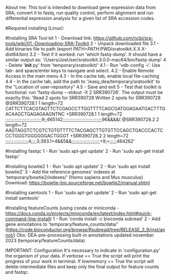 About me: This tool is intended to download gene expression data from SRA, convert it to fastq, run quality control, perform alignment and run differential expression analysis for a given list of SRA accession codes.

#Required installing (Linux):

#Installing SRA Tool kit
1 - Download link: https://github.com/ncbi/sra-tools/wiki/01.-Downloading-SRA-Toolkit
2 - Unpack downloaded file
3.1 - Add binaries file to path (export PATH=$PATH:$PWD/sratoolkit.X.X.X-dist64/bin)
3.2 - Test if it worked: run 'which fastq-dump'. It should have a similar output as: '/Users/JoeUser/sratoolkit.3.0.0-mac64/bin/fastq-dump'
4 - Delete '__init__.py' from 'temporary/sratoolkit/'
4.1 - Run 'vdb-config -i'. Use tab- and space/enter keys to navigate and select.
4.2 - Enable Remote Access in the main menu
4.3 - In the cache tab, enable local file-caching
4.4 - In the cache tab, add the path to '/easy_dea/temporary/sratoolkit' to the "Location of user-repository"
4.5 - Save and exit
5 - Test that toolkit is functional: run 'fastq-dump --stdout -X 2 SRR390728'. The output must be exaclty this: 
'Read 2 spots for SRR390728
Written 2 spots for SRR390728
@SRR390728.1 1 length=72
CATTCTTCACGTAGTTCTCGAGCCTTGGTTTTCAGCGATGGAGAATGACTTTGACAAGCTGAGAGAAGNTNC
+SRR390728.1 1 length=72
;;;;;;;;;;;;;;;;;;;;;;;;;;;9;;665142;;;;;;;;;;;;;;;;;;;;;;;;;;;;;96&&&&(
@SRR390728.2 2 length=72
AAGTAGGTCTCGTCTGTGTTTTCTACGAGCTTGTGTTCCAGCTGACCCACTCCCTGGGTGGGGGGACTGGGT
+SRR390728.2 2 length=72
;;;;;;;;;;;;;;;;;4;;;;3;393.1+4&&5&&;;;;;;;;;;;;;;;;;;;;;<9;<;;;;;464262'

#Installing fastqc
1 - Run 'sudo apt-get update'
2 - Run 'sudo apt-get install fastqc'

#Installing bowtie2
1 - Run 'sudo apt update'
2 - Run 'sudo apt install bowtie2'
3 - Add the reference genomes' indexes at 'temporary/bowtie2/indexes/' (Homo sapiens and Mus musculus) Download: https://bowtie-bio.sourceforge.net/bowtie2/manual.shtml

#Installing samtools
1 - Run 'sudo apt-get update'
2 - Run 'sudo apt-get install samtools'

#Installing featureCounts (using conda or miniconda - https://docs.conda.io/projects/miniconda/en/latest/index.html#quick-command-line-install)
1 - Run 'conda install -c bioconda subread'
2 - Add gene annotations to 'temporary/feature_counts/data/'  (https://code.bioconductor.org/browse/Rsubread/tree/RELEASE_3_9/inst/annot/)
Obs: DEA-pre-processing built-in annotations updated november 2023 (temporary/featureCounts/data)

IMPORTANT: Configuration
It's necessary to indicate in 'configuration.py' the organism of your data.
If verbose == True the script will print the progress of your work in terminal.
If lowmemory == True the script will delete intermediate files and keep only the final output for feature counts and fastqc.
